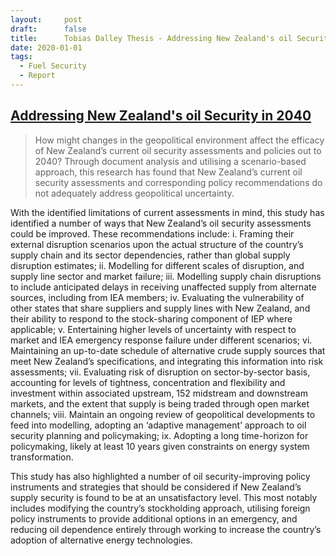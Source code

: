 ```yaml
---
layout:     post
draft:      false
title:      Tobias Dalley Thesis - Addressing New Zealand's oil Security in 2040
date: 2020-01-01
tags:
  - Fuel Security
  - Report
---
```


## [ Addressing New Zealand's oil Security in 2040](Dalley-Thesis.pdf)

> How might changes in the geopolitical environment affect the efficacy of New Zealand’s current oil security assessments and policies out to 2040?
Through document analysis and utilising a scenario-based approach, this research has found that New Zealand’s current oil security assessments and corresponding policy recommendations do not adequately address geopolitical uncertainty. 

With the identified limitations of current assessments in mind, this study has identified a number of ways that New Zealand’s oil security assessments could be improved. These recommendations include:
i. Framing their external disruption scenarios upon the actual structure of the country’s supply chain and its sector dependencies, rather than global supply disruption estimates;
ii. Modelling for different scales of disruption, and supply line sector and market failure;
iii. Modelling supply chain disruptions to include anticipated delays in receiving unaffected supply from alternate sources, including from IEA members;
iv. Evaluating the vulnerability of other states that share suppliers and supply lines with New Zealand, and their ability to respond to the stock-sharing component of IEP where applicable;
v. Entertaining higher levels of uncertainty with respect to market and IEA emergency response failure under different scenarios;
vi. Maintaining an up-to-date schedule of alternative crude supply sources that meet New Zealand’s specifications, and integrating this information into risk assessments;
vii. Evaluating risk of disruption on sector-by-sector basis, accounting for levels of tightness, concentration and flexibility and investment within associated upstream,
152
midstream and downstream markets, and the extent that supply is being traded through open market channels;
viii. Maintain an ongoing review of geopolitical developments to feed into modelling, adopting an ‘adaptive management’ approach to oil security planning and policymaking;
ix. Adopting a long time-horizon for policymaking, likely at least 10 years given constraints on energy system transformation.

This study has also highlighted a number of oil security-improving policy instruments and strategies that should be considered if New Zealand’s supply security is found to be at an unsatisfactory level. This most notably includes modifying the country’s stockholding approach, utilising foreign policy instruments to provide additional options in an emergency, and reducing oil dependence entirely through working to increase the country’s adoption of alternative energy technologies.


